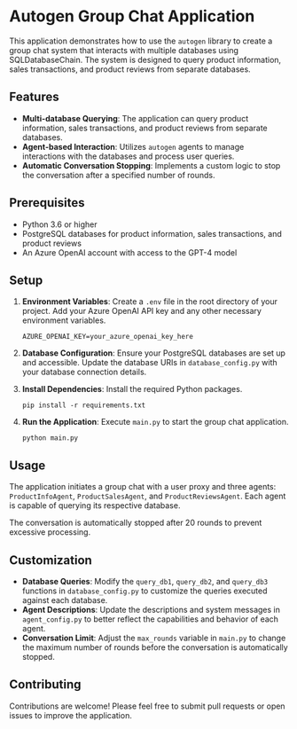# Autogen Group Chat Application

This application demonstrates how to use the `autogen` library to create a group chat system that interacts with multiple databases using SQLDatabaseChain. The system is designed to query product information, sales transactions, and product reviews from separate databases.

## Features

- **Multi-database Querying**: The application can query product information, sales transactions, and product reviews from separate databases.
- **Agent-based Interaction**: Utilizes `autogen` agents to manage interactions with the databases and process user queries.
- **Automatic Conversation Stopping**: Implements a custom logic to stop the conversation after a specified number of rounds.

## Prerequisites

- Python 3.6 or higher
- PostgreSQL databases for product information, sales transactions, and product reviews
- An Azure OpenAI account with access to the GPT-4 model

## Setup

1. **Environment Variables**: Create a `.env` file in the root directory of your project. Add your Azure OpenAI API key and any other necessary environment variables.

    ```
    AZURE_OPENAI_KEY=your_azure_openai_key_here
    ```

2. **Database Configuration**: Ensure your PostgreSQL databases are set up and accessible. Update the database URIs in `database_config.py` with your database connection details.

3. **Install Dependencies**: Install the required Python packages.

    ```
    pip install -r requirements.txt
    ```

4. **Run the Application**: Execute `main.py` to start the group chat application.

    ```
    python main.py
    ```

## Usage

The application initiates a group chat with a user proxy and three agents: `ProductInfoAgent`, `ProductSalesAgent`, and `ProductReviewsAgent`. Each agent is capable of querying its respective database.

The conversation is automatically stopped after 20 rounds to prevent excessive processing.

## Customization

- **Database Queries**: Modify the `query_db1`, `query_db2`, and `query_db3` functions in `database_config.py` to customize the queries executed against each database.
- **Agent Descriptions**: Update the descriptions and system messages in `agent_config.py` to better reflect the capabilities and behavior of each agent.
- **Conversation Limit**: Adjust the `max_rounds` variable in `main.py` to change the maximum number of rounds before the conversation is automatically stopped.

## Contributing

Contributions are welcome! Please feel free to submit pull requests or open issues to improve the application.

